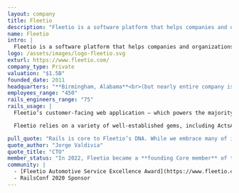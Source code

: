 ```yaml
---
layout: company
title: Fleetio
description: "Fleetio is a software platform that helps companies and organizations track, analyze, and improve their fleet operations."
name: Fleetio
intro: |
  Fleetio is a software platform that helps companies and organizations track, analyze, and improve their fleet operations. They provide technology solutions that allow customers to spend more time focusing on their own mission. They serve industries like transportation, construction, utilities, and service fleets, and their products are designed to improve efficiency, reduce downtime, and provide data-driven insights for fleet operations.
logo: /assets/images/logo-fleetio.svg
exturl: https://www.fleetio.com/
company_type: Private
valuation: "$1.5B"
founded_date: 2011
headquarters: "**Birmingham, Alabama**<br>(but nearly entire company is remote)"
employees_range: "450"
rails_engineers_range: "75"
rails_usage: |
  Fleetio’s customer-facing web application — which powers the majority of the business logic — is built on Ruby on Rails. Rails serves as both the foundation for their core web experience and the backend API that supports their mobile applications. The company runs a monolithic architecture, which allows them to move quickly, keep complexity low, and maintain a high level of cohesion across the product. Fleetio’s choice of Rails stems from its speed in prototyping, ease of use, reliable functionality, and a vibrant community that aligns well with their MVP and experimentation approach.

  Fleetio relies on a variety of well-established gems, including ActsAsTenant for multitenancy, Sidekiq for background job processing, Devise for authentication, and RSpec for testing. Rails’ conventions and ecosystem enable Fleetio’s engineering team to focus on delivering customer value rapidly rather than wrestling with boilerplate setup or infrastructure overhead. This approach has allowed the company to iterate quickly, validate ideas, and evolve the product while keeping their codebase maintainable. These qualities have given Fleetio an edge in their industry, and over time, Rails has proven to be a great fit for their scrappy, product-driven culture.

pull_quote: "Rails is core to Fleetio’s DNA. While we embrace many of its strengths, the community is by far the most important. We owe much of our success to that community, and for years we’ve looked for meaningful ways to give back. The Rails Foundation gave us that opportunity, and becoming a core founding member is our way of supporting and strengthening the ecosystem that’s helped us thrive."
quote_author: "Jorge Valdivia"
quote_title: "CTO"
member_status: "In 2022, Fleetio became a **founding Core member** of the Rails Foundation."
community: |
  - [Fleetio Automotive Service Excellence Award](https://www.fleetio.com/lp/ase-scholarship)
  - RailsConf 2020 Sponsor
---
```

